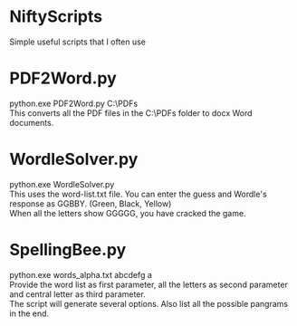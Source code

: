 # NiftyScripts
Simple useful scripts that I often use

PDF2Word.py
===========
python.exe PDF2Word.py C:\PDFs<br>
This converts all the PDF files in the C:\PDFs folder to docx Word documents. <br>

WordleSolver.py
===============
python.exe WordleSolver.py <br>
This uses the word-list.txt file. You can enter the guess and Wordle's response as GGBBY. (Green, Black, Yellow)<br>
When all the letters show GGGGG, you have cracked the game.<br>

SpellingBee.py
==============
python.exe words_alpha.txt abcdefg a<br>
Provide the word list as first parameter, all the letters as second parameter and central letter as third parameter.<br>
The script will generate several options. Also list all the possible pangrams in the end. <br>
